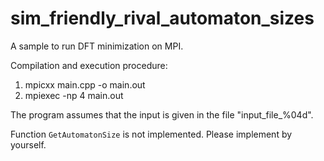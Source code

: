 # sim_friendly_rival_automaton_sizes

A sample to run DFT minimization on MPI.

Compilation and execution procedure:

1. mpicxx main.cpp -o main.out
2. mpiexec -np 4 main.out

The program assumes that the input is given in the file "input_file_%04d".

Function `GetAutomatonSize` is not implemented. Please implement by yourself.

